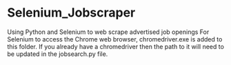 # Selenium_Jobscraper
Using Python and Selenium to web scrape advertised job openings
For Selenium to access the Chrome web browser, chromedriver.exe is added to this folder. If you already have a chromedriver then the path to it will need to be updated
in the jobsearch.py file.
